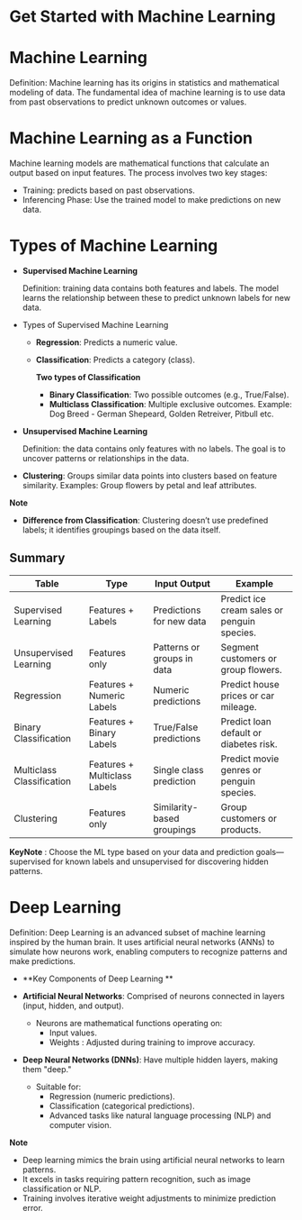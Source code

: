 # Get Started with Machine Learning

# Machine Learning

Definition: Machine learning has its origins in statistics and mathematical modeling of data. The fundamental idea of machine learning is to use data from past observations to predict unknown outcomes or values.

# Machine Learning as a Function

Machine learning models are mathematical functions that calculate an output based on input features. 
The process involves two key stages:

- Training: predicts based on past observations.
- Inferencing Phase: Use the trained model to make predictions on new data.

# Types of Machine Learning

- **Supervised Machine Learning**
  
  Definition: training data contains both features and labels. The model learns the relationship between these to predict unknown labels for new data.

- Types of Supervised Machine Learning

  - **Regression**: Predicts a numeric value.
  - **Classification**: Predicts a category (class).

    **Two types of Classification**
      - **Binary Classification**: Two possible outcomes (e.g., True/False).
      - **Multiclass Classification**: Multiple exclusive outcomes. Example: Dog Breed - German Shepeard, Golden Retreiver, Pitbull etc.
  
- **Unsupervised Machine Learning**

  Definition: the data contains only features with no labels. The goal is to uncover patterns or relationships in the data.

 - **Clustering**: Groups similar data points into clusters based on feature similarity. Examples: Group flowers by petal and leaf attributes.

**Note**
 - **Difference from Classification**: Clustering doesn’t use predefined labels; it identifies groupings based on the data itself.


## Summary

| Table | Type |	Input	Output |	Example |
| -     | -    |   -           | -        |       
| Supervised Learning	| Features + Labels	| Predictions for new data	| Predict ice cream sales or penguin species. | 
| Unsupervised Learning	| Features only	| Patterns or groups in data	| Segment customers or group flowers. | 
| Regression	| Features + Numeric Labels	| Numeric predictions	| Predict house prices or car mileage. | 
| Binary Classification	| Features + Binary Labels	| True/False predictions	| Predict loan default or diabetes risk. | 
| Multiclass Classification	| Features + Multiclass Labels	| Single class prediction	| Predict movie genres or penguin species. | 
| Clustering	| Features only	| Similarity-based groupings	| Group customers or products. | 

**KeyNote** : Choose the ML type based on your data and prediction goals—supervised for known labels and unsupervised for discovering hidden patterns.

# Deep Learning

Definition: Deep Learning is an advanced subset of machine learning inspired by the human brain. It uses artificial neural networks (ANNs) to simulate how neurons work, enabling computers to recognize patterns and make predictions.

- **Key Components of Deep Learning **

- **Artificial Neural Networks**: Comprised of neurons connected in layers (input, hidden, and output).
  -  Neurons are mathematical functions operating on:
      -  Input values.
      -  Weights : Adjusted during training to improve accuracy.

- **Deep Neural Networks (DNNs)**: Have multiple hidden layers, making them "deep."
  -  Suitable for:
      -  Regression (numeric predictions).
      -  Classification (categorical predictions).
      -  Advanced tasks like natural language processing (NLP) and computer vision.


**Note**
-  Deep learning mimics the brain using artificial neural networks to learn patterns.
-  It excels in tasks requiring pattern recognition, such as image classification or NLP.
-  Training involves iterative weight adjustments to minimize prediction error.


